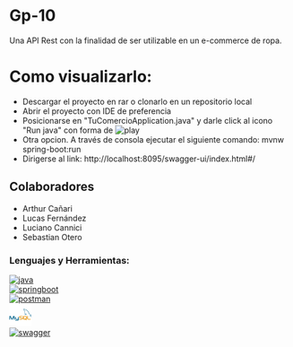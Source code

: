 # Gp-10

Una API Rest con la finalidad de ser utilizable en un e-commerce de ropa.

# Como visualizarlo:
- Descargar el proyecto en rar o clonarlo en un repositorio local
- Abrir el proyecto con IDE de preferencia
- Posicionarse en "TuComercioApplication.java" y darle click al icono "Run java" con forma de <img src="https://cdn3.iconfinder.com/data/icons/iconic-1/32/play_alt-512.png" alt="play" width="40" height="20">
- Otra opcion. A través de consola ejecutar el siguiente comando: mvnw spring-boot:run
- Dirigerse al link: http://localhost:8095/swagger-ui/index.html#/

## Colaboradores

- Arthur Cañari
- Lucas Fernández
- Luciano Cannici
- Sebastian Otero

### Lenguajes y Herramientas:
<p align="left">
  
  <a href="https://docs.oracle.com/en/java/" target="_blank" rel="noreferrer"> <img src="https://logolook.net/wp-content/uploads/2022/11/Java-Logo.png" alt="java" width="40" height="40"/> </a>    
  <a href="https://docs.spring.io/spring-boot/index.html" target="_blank" rel="noreferrer"> <img src="https://bgasparotto.com/wp-content/uploads/2017/12/spring-boot-logo.png" alt="springboot" width="40" height="40"/> </a>  
  <a href="https://postman.com" target="_blank" rel="noreferrer"> <img src="https://www.vectorlogo.zone/logos/getpostman/getpostman-icon.svg" alt="postman" width="40" height="40"/> </a>  
  <a href="https://www.mysql.com/" target="_blank" rel="noreferrer"> <img src="https://raw.githubusercontent.com/devicons/devicon/master/icons/mysql/mysql-original-wordmark.svg" alt="mysql" width="40" height="40"/> </a>  
  <a href="https://swagger.io/" target="_blank" rel="noreferrer"> <img src="https://seeklogo.com/images/S/swaggerhub-logo-52BE4455D6-seeklogo.com.png" alt="swagger" width="40" height="40"/> </a>
  
</p>
